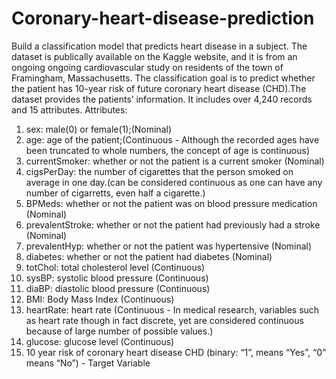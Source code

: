 # Coronary-heart-disease-prediction
Build a classification model that predicts heart disease in a subject.
The dataset is publically available on the Kaggle website, and it is from an ongoing ongoing cardiovascular
study on residents of the town of Framingham, Massachusetts. The classification goal is to predict whether the
patient has 10-year risk of future coronary heart disease (CHD).The dataset provides the patients’ information.
It includes over 4,240 records and 15 attributes.
Attributes:
1. sex: male(0) or female(1);(Nominal)
2. age: age of the patient;(Continuous - Although the recorded ages have been truncated to whole
numbers, the concept of age is continuous)
3. currentSmoker: whether or not the patient is a current smoker (Nominal)
4. cigsPerDay: the number of cigarettes that the person smoked on average in one day.(can be
considered continuous as one can have any number of cigarretts, even half a cigarette.)
5. BPMeds: whether or not the patient was on blood pressure medication (Nominal)
6. prevalentStroke: whether or not the patient had previously had a stroke (Nominal)
7. prevalentHyp: whether or not the patient was hypertensive (Nominal)
8. diabetes: whether or not the patient had diabetes (Nominal)
9. totChol: total cholesterol level (Continuous)
10. sysBP: systolic blood pressure (Continuous)
11. diaBP: diastolic blood pressure (Continuous)
12. BMI: Body Mass Index (Continuous)
13. heartRate: heart rate (Continuous - In medical research, variables such as heart rate though in fact
discrete, yet are considered continuous because of large number of possible values.)
14. glucose: glucose level (Continuous)
15. 10 year risk of coronary heart disease CHD (binary: “1”, means “Yes”, “0” means “No”) - Target
Variable
